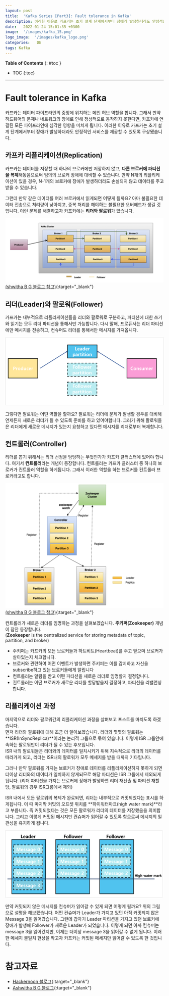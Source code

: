 ```yaml
---
layout: post
title:  'Kafka Series [Part3]: Fault tolerance in Kafka'
description: 이러한 이유로 카프카는 초기 설계 단계에서부터 장애가 발생하더라도 안정적인 서비스를 제공할 수 있도록 구상됐습니다.
date:   2022-01-24 15:01:35 +0300
image:  '/images/kafka_15.png'
logo_image:  '/images/kafka_logo.png'
categories:   DE
tags: Kafka
---
```

**Table of Contents**
{: #toc }
*  TOC
{:toc}

---  

# Fault tolerance in Kafka
카프카는 데이터 파이프라인의 중앙에 위치하는 메인 허브 역할을 합니다. 그래서 만약 하드웨어의 문제나 네트워크의 장애로 인해 정상적으로 동작하지 못한다면, 카프카에 연결된 모든 파이프라인에 심각한 영향을 미치게 됩니다. 이러한 이유로 카프카는 초기 설계 단계에서부터 장애가 발생하더라도 안정적인 서비스를 제공할 수 있도록 구상됐습니다.  

## 카프카 리플리케이션(Replication)
카프카는 데이터를 저장할 때 하나의 브로커에만 저장하지 않고, **다른 브로커에 파티션을 복제**해놓음으로써 임의의 브로커 장애에 대비할 수 있습니다. 만약 N개의 리플리케이션이 있을 경우, N-1개의 브로커에 장애가 발생하더라도 손실되지 않고 데이터를 주고 받을 수 있습니다.  

그런데 만약 같은 데이터를 여러 브로커에서 읽게되면 어떻게 될까요? 아마 불필요한 데이터 전송으로 처리량이 낮아지고, 중복 처리를 해야하는 불필요한 오버헤드가 생길 것입니다. 이런 문제를 해결하고자 카프카에는 **리더와 팔로워**가 있습니다.  

![](/images/kafka_14.png)
[(shwitha B G 블로그 참고)](https://medium.com/@anchan.ashwithabg95/fault-tolerance-in-apache-kafka-d1f0444260cf){:target="_blank"}  

## 리더(Leader)와 팔로워(Follower)
카프카는 내부적으로 리플리케이션들을 리더와 팔로워로 구분하고, 파티션에 대한 쓰기와 읽기는 모두 리더 파티션을 통해서만 가능합니다. 다시 말해, 프로듀서는 리더 파티션에만 메시지를 전송하고, 컨슈머도 리더를 통해서만 메시지를 가져옵니다.

![](/images/kafka_15.png)

그렇다면 팔로워는 어떤 역할을 할까요? 팔로워는 리더에 문제가 발생할 경우를 대비해 언제든지 새로운 리더가 될 수 있도록 준비를 하고 있어야합니다. 그러기 위해 팔로워들은 리더에게 새로운 메시지가 있는지 요청하고 있다면 메시지를 리더로부터 복제합니다.  

## 컨트롤러(Controller)
리더를 뽑기 위해서는 리더 선정을 담당하는 무엇인가가 카프카 클러스터에 있어야 합니다. 여기서 **컨트롤러**라는 개념이 등장합니다. 컨트롤러는 카프카 클러스터 중 하나의 브로커가 컨트롤러 역할을 하게됩니다. 그래서 이러한 역할을 하는 브로커를 컨트롤러 브로커라고도 합니다.  

![](/images/kafka_16.png)  
[(shwitha B G 블로그 참고)](https://medium.com/@anchan.ashwithabg95/fault-tolerance-in-apache-kafka-d1f0444260cf){:target="_blank"}  

컨트롤러가 새로운 리더를 임명하는 과정을 살펴보겠습니다. **주키퍼(Zookeeper)** 개념이 잠깐 등장합니다.  
(**Zookeeper** is the centralized service for storing metadata of topic, partition, and broker)
- 주키퍼는 카프카의 모든 브로커들과 하트비트(Heartbeat)를 주고 받으며 브로커가 살아있는지 체크합니다.
- 브로커와 관련하여 어떤 이벤트가 발생하면 주키퍼는 이를 감지하고 자신을 subscribe하고 있는 브로커들에게 알립니다
- 컨트롤러는 알림을 받고 어떤 파티션을 새로운 리더로 임명할지 결정합니다.  
- 컨트롤러는 어떤 브로커가 새로운 리더를 할당받을지 결정하고, 파티션을 리밸런싱합니다.


## 리플리케이션 과정
마지막으로 리더와 팔로워간의 리플리케이션 과정을 살펴보고 포스트를 마치도록 하겠습니다.  
먼저 리더와 팔로워에 대해 조금 더 알아보겠습니다. 리더와 몇몇의 팔로워는 **ISR(InSyncReplica)**이라는 논리적 그룹으로 묶여 있습니다. 이렇게 ISR 그룹안에 속하는 팔로워만이 리더가 될 수 있는 후보입니다.  
ISR 내의 팔로워들은 리더와의 데이터를 일치시키기 위해 지속적으로 리더의 데이터를 따라가게 되고, 리더는 ISR내의 팔로워가 모두 메세지를 받을 때까지 기다립니다.  

그러나 만약 팔로워를 가지는 브로커가 장애로 데이터를 리플리케이션하지 못하게 되면 더이상 리더와의 데이터가 일치하지 않게되므로 해당 파티션은 ISR 그룹에서 제외되게 됩니다. (리더 파티션을 가지는 브로커에 장애가 발생하면 리더 재선출 및 파티션 재할당, 팔로워의 경우 ISR그룹에서 제외)

ISR 내에서 모든 팔로워의 복제가 완료되면, 리더는 내부적으로 커밋되었다는 표시를 하게됩니다. 이 때 마지막 커밋의 오프셋 위치를 **하이워터마크(high water mark)**라고 부릅니다. 즉 커밋되었다는 것은 모든 팔로워가 리더의 데이터를 저장했음을 의미합니다. 그리고 이렇게 커밋된 메시지만 컨슈머가 읽어갈 수 있도록 함으로써 메시지의 일관성을 유지하게 됩니다.  

![](/images/kafka_17.png)  

만약 커밋되지 않은 메시지를 컨슈머가 읽어갈 수 있게 되면 어떻게 될까요? 위의 그림으로 설명을 해보겠습니다. 어떤 컨슈머가 Leader가 가지고 있던 아직 커밋되지 않은 Message 3을 읽어갔습니다. 그런데 갑자기 Leader 파티션을 가지고 있던 브로커에 장애가 발생해 Follower가 새로운 Leader가 되었습니다. 이렇게 되면 아까 컨슈머는 message 3을 읽어갔지만, 이제는 더이상 message 3을 읽어갈 수 없게 됩니다. 이러한 메세지 불일치 현상을 막고자 카프카는 커밋된 메세지만 읽어갈 수 있도록 한 것입니다.  
# 참고자료
- [Hackernoon 블로그](https://hackernoon.com/apache-kafkas-distributed-system-firefighter-the-controller-broker-1afca1eae302){:target="_blank"}
- [Ashwitha B G 블로그](https://medium.com/@anchan.ashwithabg95/fault-tolerance-in-apache-kafka-d1f0444260cf){:target="_blank"}